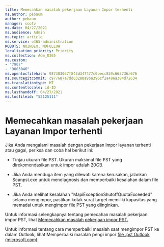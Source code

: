 ```yaml
---
title: Memecahkan masalah pekerjaan Layanan Impor terhenti
ms.author: pebaum
author: pebaum
manager: scotv
ms.date: 04/27/2021
ms.audience: Admin
ms.topic: article
ms.service: o365-administration
ROBOTS: NOINDEX, NOFOLLOW
localization_priority: Priority
ms.collection: Adm_O365
ms.custom:
- "7907"
- "9003046"
ms.openlocfilehash: 987383037f843d347477c0becc859c663736a676
ms.sourcegitcommit: c977687a7dd03288a9ba396cf2a48ea384d72634
ms.translationtype: MT
ms.contentlocale: id-ID
ms.lasthandoff: 04/27/2021
ms.locfileid: "52125111"
---
```

# <a name="troubleshooting-import-service-job-stuck"></a>Memecahkan masalah pekerjaan Layanan Impor terhenti

Jika Anda mengalami masalah dengan pekerjaan Impor layanan terhenti atau gagal, periksa dan coba hal berikut ini:

- Tinjau ukuran file PST. Ukuran maksimal file PST yang direkomendasikan untuk impor adalah 20GB.

- Jika Anda menduga item yang dilewati karena kerusakan, jalankan Scanpst.exe untuk mendiagnosis dan memperbaiki kesalahan dalam file PST.

- Jika Anda melihat kesalahan "MapiExceptionShutoffQuotaExceeded" selama mengimpor, pastikan kotak surat target memiliki kapasitas yang memadai untuk mengimpor file PST yang diinginkan.

Untuk informasi selengkapnya tentang pemecahan masalah pekerjaan impor PST, lihat [Memecahkan masalah pekerjaan impor PST.](https://docs.microsoft.com/office365/troubleshoot/pst-import-service/issues-with-pst-import-job)

Untuk informasi tentang cara memperbaiki masalah saat mengimpor PST ke dalam Outlook, lihat Memperbaiki masalah pengi impor [file .pst Outlook (microsoft.com)](https://support.microsoft.com/topic/fix-problems-importing-an-outlook-pst-file-2d2e50dc-5c36-4ab2-ab50-f1be733b3d6e?ui=en-us&rs=en-us&ad=us).